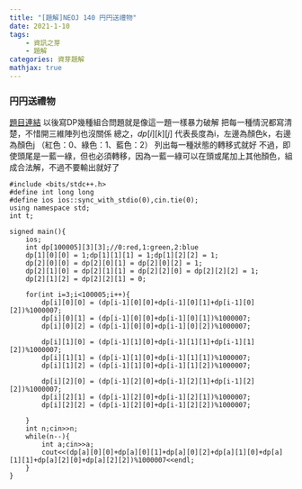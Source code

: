 ```yaml
---
title: "[題解]NEOJ 140 円円送禮物"
date: 2021-1-10
tags: 
    - 資訊之芽
    - 題解
categories: 資芽題解
mathjax: true
---
```

### 円円送禮物
<!--more-->
[題目連結](https://neoj.sprout.tw/problem/140/)
以後寫DP幾種組合問題就是像這一題一樣暴力破解
把每一種情況都寫清楚，不惜開三維陣列也沒關係
總之，$dp[i][k][j]$ 代表長度為i，左邊為顏色k，右邊為顏色j
（紅色：0、綠色：1、藍色：2）
列出每一種狀態的轉移式就好
不過，即使頭尾是一藍一綠，但也必須轉移，因為一藍一綠可以在頭或尾加上其他顏色，組成合法解，不過不要輸出就好了

```cpp=
#include <bits/stdc++.h>
#define int long long
#define ios ios::sync_with_stdio(0),cin.tie(0);
using namespace std;
int t;

signed main(){
    ios;
    int dp[100005][3][3];//0:red,1:green,2:blue
    dp[1][0][0] = 1;dp[1][1][1] = 1;dp[1][2][2] = 1;
    dp[2][0][0] = dp[2][0][1] = dp[2][0][2] = 1;
    dp[2][1][0] = dp[2][1][1] = dp[2][2][0] = dp[2][2][2] = 1;
    dp[2][1][2] = dp[2][2][1] = 0;

    for(int i=3;i<100005;i++){
        dp[i][0][0] = (dp[i-1][0][0]+dp[i-1][0][1]+dp[i-1][0][2])%1000007;
        dp[i][0][1] = (dp[i-1][0][0]+dp[i-1][0][1])%1000007;
        dp[i][0][2] = (dp[i-1][0][0]+dp[i-1][0][2])%1000007;
        
        dp[i][1][0] = (dp[i-1][1][0]+dp[i-1][1][1]+dp[i-1][1][2])%1000007;
        dp[i][1][1] = (dp[i-1][1][0]+dp[i-1][1][1])%1000007;
        dp[i][1][2] = (dp[i-1][1][0]+dp[i-1][1][2])%1000007;
        
        dp[i][2][0] = (dp[i-1][2][0]+dp[i-1][2][1]+dp[i-1][2][2])%1000007;
        dp[i][2][1] = (dp[i-1][2][0]+dp[i-1][2][1])%1000007;
        dp[i][2][2] = (dp[i-1][2][0]+dp[i-1][2][2])%1000007;
        
    }
    int n;cin>>n;
    while(n--){
        int a;cin>>a;
        cout<<(dp[a][0][0]+dp[a][0][1]+dp[a][0][2]+dp[a][1][0]+dp[a][1][1]+dp[a][2][0]+dp[a][2][2])%1000007<<endl;
    }
}
```
